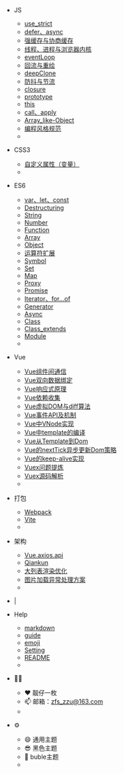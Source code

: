 <!-- 顶部栏配置文件  -->

* JS
    * [use_strict](/JS/use_strict)
    * [defer、async](/JS/defer、async)
    * [强缓存与协商缓存](/JS/强缓存与协商缓存)
    * [线程、进程与浏览器内核](/JS/browserCore)
    * [eventLoop](/JS/eventLoop)
    * [回流与重绘](/JS/reflow、repaint.md)
    * [deepClone](/JS/deepClone)
    * [防抖与节流](/JS/防抖与节流)
    * [closure](/JS/closure)
    * [prototype](/JS/prototype)
    * [this](/JS/this)
    * [call、apply](/JS/call、apply)
    * [Array_like-Object](/JS/Array_like-Object)
    * [编程风格规范](/JS/编程风格规范)
    * []()

* CSS3
    * [自定义属性（变量）](/CSS3/custom_properties)
    * []()

* ES6
    * [var、let、const](/ES6/var、let、const)
    * [Destructuring](/ES6/Destructuring)
    * [String](/ES6/String)
    * [Number](/ES6/Number)
    * [Function](/ES6/Function)
    * [Array](/ES6/Array)
    * [Object](/ES6/Object)
    * [运算符扩展](/ES6/Operator)
    * [Symbol](/ES6/Symbol)
    * [Set](/ES6/Set)
    * [Map](/ES6/Map)
    * [Proxy](/ES6/Proxy)
    * [Promise](/ES6/Promise)
    * [Iterator、for...of](/ES6/Iterator)
    * [Generator](/ES6/Generator)
    * [Async](/ES6/Async)
    * [Class](/ES6/Class)
    * [Class_extends](/ES6/Class_extends)
    * [Module](/ES6/Module)
    * []()
  
* Vue
    * [Vue组件间通信](/Vue/Vue组件间通信.md)
    * [Vue双向数据绑定](/Vue/Vue双向数据绑定.md)
    * [Vue响应式原理](/Vue/Vue响应式原理.md)
    * [Vue依赖收集](/Vue/Vue依赖收集.md)
    * [Vue虚拟DOM与diff算法](/Vue/Vue虚拟DOM与diff算法.md)
    * [Vue事件API及机制](/Vue/Vue事件API及机制.md)
    * [Vue中VNode实现](/Vue/Vue中VNode实现.md)
    * [Vue中template的编译](/Vue/Vue中template的编译.md)
    * [Vue从Template到Dom](/Vue/Vue从Template到Dom.md)
    * [Vue的nextTick异步更新Dom策略](/Vue/Vue的nextTick异步更新Dom策略.md)
    * [Vue的keep-alive实现](/Vue/Vue的keep-alive实现.md)
    * [Vuex问题提炼](/Vue/Vuex/Vuex问题提炼.md)
    * [Vuex源码解析](/Vue/Vuex/Vuex源码解析.md)
    * []()

* 打包
    * [Webpack](/PackTool/Webpack)
    * [Vite](/PackTool/Vite)
    * []()

* 架构
    * [Vue.axios.api](/Frame/Vue.axios.api)
    * [Qiankun](/Frame/qiankun)
    * [大列表渲染优化](/Frame/bigTable)
    * [图片加载异常处理方案](/Frame/imageError)
    * []()

* |

* Help
    * [markdown](/Help/markdown.md)
    * [guide](/Help/guide.md)
    * [emoji](/Help/emoji.md)
    * [Setting](/Help/setting.md)
    * [README](/Help/README.md)
    * []()

* :male_detective:
    * :heart: 靓仔一枚 
    * :mailbox: 邮箱：zfs_zzu@163.com
    * []()

* :gear:
    * :smile: 通用主题 &emsp;
    * :sunglasses: 黑色主题 &emsp;
    * :fox_face: buble主题 &emsp;
    * []()
